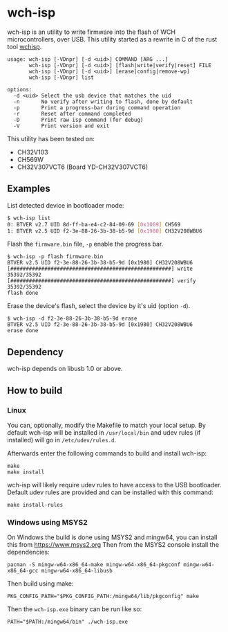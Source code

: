 wch-isp
=======

wch-isp is an utility to write firmware into the flash of WCH microcontrollers, over USB.
This utility started as a rewrite in C of the rust tool [wchisp](https://github.com/ch32-rs/wchisp).

```
usage: wch-isp [-VDnpr] [-d <uid>] COMMAND [ARG ...]
       wch-isp [-VDnpr] [-d <uid>] [flash|write|verify|reset] FILE
       wch-isp [-VDnpr] [-d <uid>] [erase|config|remove-wp]
       wch-isp [-VDnpr] list

options:
  -d <uid> Select the usb device that matches the uid
  -n       No verify after writing to flash, done by default
  -p       Print a progress-bar during command operation
  -r       Reset after command completed
  -D       Print raw isp command (for debug)
  -V       Print version and exit
```

This utility has been tested on:
 - CH32V103
 - CH569W
 - CH32V307VCT6 (Board YD-CH32V307VCT6)


## Examples

List detected device in bootloader mode:
```sh
$ wch-isp list
0: BTVER v2.7 UID 8d-ff-ba-e4-c2-84-09-69 [0x1069] CH569
1: BTVER v2.5 UID f2-3e-88-26-3b-38-b5-9d [0x1980] CH32V208WBU6
```

Flash the `firmware.bin` file, `-p` enable the progress bar.
```
$ wch-isp -p flash firmware.bin
BTVER v2.5 UID f2-3e-88-26-3b-38-b5-9d [0x1980] CH32V208WBU6
[####################################################] write 35392/35392
[####################################################] verify 35392/35392
flash done
```

Erase the device's flash, select the device by it's uid (option `-d`).
```
$ wch-isp -d f2-3e-88-26-3b-38-b5-9d erase
BTVER v2.5 UID f2-3e-88-26-3b-38-b5-9d [0x1980] CH32V208WBU6
erase done
```

## Dependency

wch-isp depends on libusb 1.0 or above.

## How to build

### Linux

You can, optionally, modify the Makefile to match your local setup.
By default wch-isp will be installed in `/usr/local/bin` and udev rules (if installed) will go in `/etc/udev/rules.d`.

Afterwards enter the following commands to build and install wch-isp:
```
make
make install
```

wch-isp will likely require udev rules to have access to the USB bootloader.
Default udev rules are provided and can be installed with this command:
```
make install-rules
```

### Windows using MSYS2

On Windows the build is done using MSYS2 and mingw64, you can install this from https://www.msys2.org
Then from the MSYS2 console install the dependencies:
```
pacman -S mingw-w64-x86_64-make mingw-w64-x86_64-pkgconf mingw-w64-x86_64-gcc mingw-w64-x86_64-libusb
```

Then build using make:
```
PKG_CONFIG_PATH="$PKG_CONFIG_PATH:/mingw64/lib/pkgconfig" make
```

Then the `wch-isp.exe` binary can be run like so:
```
PATH="$PATH:/mingw64/bin" ./wch-isp.exe
```
